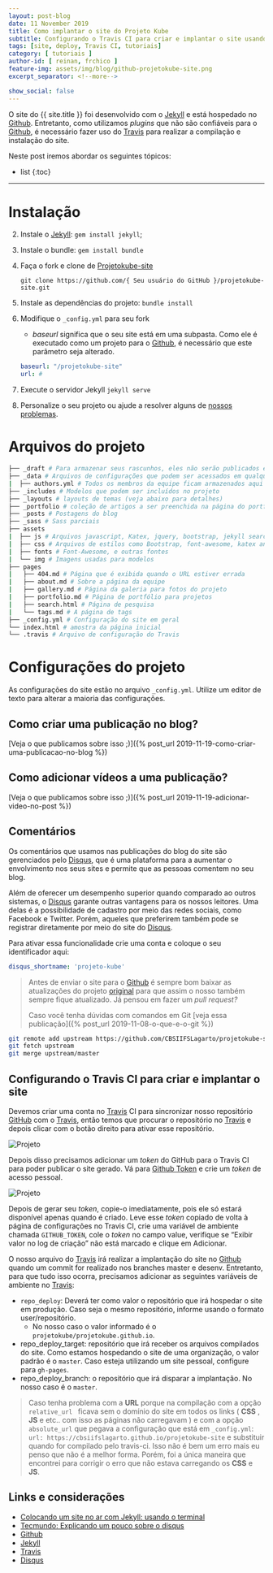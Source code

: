 ```yaml
---
layout: post-blog
date: 11 November 2019
title: Como implantar o site do Projeto Kube
subtitle: Configurando o Travis CI para criar e implantar o site usando o github
tags: [site, deploy, Travis CI, tutoriais]
category: [ tutoriais ]
author-id: [ reinan, frchico ]
feature-img: assets/img/blog/github-projetokube-site.png
excerpt_separator: <!--more-->

show_social: false
---
```


O site do {{ site.title }} foi desenvolvido com o [Jekyll] e está hospedado no [Github]. Entretanto, como utilizamos *plugins* que não são confiáveis para o [Github], é necessário fazer uso do [Travis] para realizar a compilação e instalação do site.

<!--more-->

Neste post iremos abordar os seguintes tópicos:
* list
{:toc}

---

# Instalação


2. Instale o [Jekyll](https://jekyllrb.com/docs/installation/): `gem install jekyll`;

3. Instale o bundle: `gem install bundle`

1. Faça o fork e clone de [Projetokube-site](https://github.com/CBSIIFSLagarto/projetokube-site)

	```
	git clone https://github.com/{ Seu usuário do GitHub }/projetokube-site.git
	```
4. Instale as dependências do projeto: `bundle install`

1. Modifique o `_config.yml` para seu fork

   - *baseurl* significa que o seu site está em uma subpasta. Como ele é executado como um projeto para o [Github], é necessário que este parâmetro seja alterado.

	```yml
	baseurl: "/projetokube-site"
	url: #
	```

6. Execute o servidor Jekyll `jekyll serve`
   
7. Personalize o seu projeto ou ajude a resolver alguns de [nossos problemas](https://github.com/CBSIIFSLagarto/projetokube-site/issues).


# Arquivos do projeto

```bash
├── _draft # Para armazenar seus rascunhos, eles não serão publicados em seu site
├── _data # Arquivos de configurações que podem ser acessados em qualquer lugar do site
|  ├── authors.yml # Todos os membros da equipe ficam armazenados aqui
├── _includes # Modelos que podem ser incluídos no projeto
├── _layouts # layouts de temas (veja abaixo para detalhes)
├── _portfolio # coleção de artigos a ser preenchida na página do portfólio
├── _posts # Postagens do blog
├── _sass # Sass parciais 
├── assets
|  ├── js # Arquivos javascript, Katex, jquery, bootstrap, jekyll search, 
|  ├── css # Arquivos de estilos como Bootstrap, font-awesome, katex and main css
|  ├── fonts # Font-Awesome, e outras fontes
|  └── img # Imagens usadas para modelos
├── pages
|   ├── 404.md # Página que é exibida quando o URL estiver errada
|   ├── about.md # Sobre a página da equipe
|   ├── gallery.md # Página da galeria para fotos do projeto
|   ├── portfolio.md # Página de portfólio para projetos
|   ├── search.html # Página de pesquisa
|   └── tags.md # A página de tags
├── _config.yml # Configuração do site em geral
└── index.html # amostra da página inicial
└── .travis # Arquivo de configuração do Travis
```

# Configurações do projeto

As configurações do site estão no arquivo `_config.yml`. Utilize um editor de texto para alterar a maioria das configurações.

## Como criar uma publicação no blog?

[Veja o que publicamos sobre isso ;)]({% post_url 2019-11-19-como-criar-uma-publicacao-no-blog %})

## Como adicionar vídeos a uma publicação?

[Veja o que publicamos sobre isso ;)]({% post_url 2019-11-19-adicionar-video-no-post %})


## Comentários

Os comentários que usamos nas publicações do blog do site são gerenciados pelo [Disqus], que é uma plataforma para a aumentar o envolvimento nos seus sites e permite que as pessoas comentem no seu blog.

Além de oferecer um desempenho superior quando comparado ao outros sistemas, o [Disqus] garante outras vantagens para os nossos leitores. Uma delas é a possibilidade de cadastro por meio das redes sociais, como Facebook e Twitter. Porém, aqueles que preferirem também pode se registrar diretamente por meio do site do [Disqus].

Para ativar essa funcionalidade crie uma conta e coloque o seu identificador aqui:

```yml 
disqus_shortname: 'projeto-kube'
```

> Antes de enviar o site para o [Github] é sempre bom baixar as atualizações do projeto [original](https://github.com/CBSIIFSLagarto/projetokube-site) para que assim o nosso também sempre fique atualizado. Já pensou em fazer um *pull request?*
>
> Caso você tenha dúvidas com comandos em Git [veja essa publicação]({% post_url 2019-11-08-o-que-e-o-git %})

```sh
git remote add upstream https://github.com/CBSIIFSLagarto/projetokube-site.git
git fetch upstream
git merge upstream/master
```


## Configurando o Travis CI para criar e implantar o site

Devemos criar uma conta no [Travis] CI para sincronizar nosso repositório [GitHub] com o [Travis], então temos que procurar o repositório no [Travis] e depois clicar com o botão direito para ativar esse repositório.

![Projeto](https://miro.medium.com/max/1675/1*BwypOVhSR_DcGHRjrZI7BA.png)

Depois disso precisamos adicionar um *token* do GitHub para o Travis CI para poder publicar o site gerado. Vá para [Github Token](https://github.com/settings/tokens) e crie um *token* de acesso pessoal.

![Projeto](https://miro.medium.com/max/2815/1*5fOAumDl3XCWD0h-Vhtfcw.png)

Depois de gerar seu *token*, copie-o imediatamente, pois ele só estará disponível apenas quando é criado. Leve esse *token* copiado de volta à página de configurações no Travis CI, crie uma variável de ambiente chamada `GITHUB_TOKEN`, cole o *token* no campo value, verifique se “Exibir valor no log de criação” não está marcado e clique em Adicionar.

O nosso arquivo do [Travis] irá realizar a implantação do site no [Github] quando um commit for realizado nos branches master e desenv. Entretanto, para que tudo isso ocorra, precisamos adicionar as seguintes variáveis de ambiente no [Travis]:

 * `repo_deploy`: Deverá ter como valor o repositório que irá hospedar o site em produção. Caso seja o mesmo repositório, informe usando o formato user/repositório. 
   * No nosso caso o valor informado é o `projetokube/projetokube.github.io`.
 * repo_deploy_target: repositório que irá receber os arquivos compilados do site. Como estamos hospedando o site de uma organização, o valor padrão é o `master`. Caso esteja utilizando um site pessoal, configure para `gh-pages`.
 * repo_deploy_branch: o repositório que irá disparar a implantação. No nosso caso é o `master`.

> Caso tenha problema com a **URL** porque na compilação com a opção `relative_url ` ficava sem o domínio do site em todos os links ( **CSS** , **JS** e etc.. com isso as páginas não carregavam ) e com a opção `absolute_url` que pegava a configuração que está em `_config.yml`: 
`url: https://cbsiifslagarto.github.io/projetokube-site`
e substituir quando for compilado pelo travis-ci.
> Isso não é bem um erro mais eu penso que não é a melhor forma. Porém, foi a única maneira que encontrei para corrigir o erro que não estava carregando os **CSS** e **JS**.


## Links e considerações

- [Colocando um site no ar com Jekyll: usando o terminal](https://jtemporal.com/do-tema-ao-ar/)
- [Tecmundo: Explicando um pouco sobre o disqus](https://www.tecmundo.com.br/institucional/104360-novidade-comentarios-tecmundo-testando-o-disqus.htm)
- [Github]
- [Jekyll]
- [Travis]
- [Disqus]


[Github]: https://pages.github.com/
[Jekyll]: https://jekyllrb.com/
[Travis]: https://travis-ci.com/
[Disqus]: http://disqus.com/